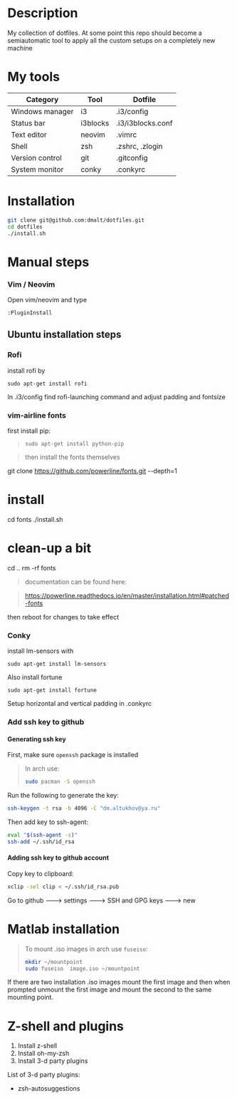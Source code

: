 # Description

My collection of dotfiles. At some point this repo should become a
semiautomatic tool to apply all the custom setups on a completely new machine

# My tools

| Category        | Tool     | Dotfile           |
|-----------------|----------|-------------------|
| Windows manager | i3       | .i3/config        |
| Status bar      | i3blocks | .i3/i3blocks.conf |
| Text editor     | neovim   | .vimrc            |
| Shell           | zsh      | .zshrc, .zlogin   |
| Version control | git      | .gitconfig        |
| System monitor  | conky    | .conkyrc          |

# Installation

```bash
git clone git@github.com:dmalt/dotfiles.git
cd dotfiles
./install.sh
```

# Manual steps

### Vim / Neovim

Open vim/neovim and type 

```
:PluginInstall
```

## Ubuntu installation steps

### Rofi
install rofi by
```
sudo apt-get install rofi
```

In .i3/config find rofi-launching command and  adjust padding and fontsize

### vim-airline fonts

first install pip:
> ``` 
> sudo apt-get install python-pip
> ```

> then install the fonts themselves

git clone https://github.com/powerline/fonts.git --depth=1
# install
cd fonts
./install.sh
# clean-up a bit
cd ..
rm -rf fonts

> documentation can be found here:

> https://powerline.readthedocs.io/en/master/installation.html#patched-fonts

then reboot for changes to take effect

### Conky
install lm-sensors with
```
sudo apt-get install lm-sensors
```
Also install fortune

```
sudo apt-get install fortune
```

Setup horizontal and vertical padding in .conkyrc



### Add ssh key to github

#### Generating ssh key
First, make sure ```openssh``` package is installed

> In arch use:
> ```bash
> sudo pacman -S openssh
> ```

Run the following to generate the key:

```bash
ssh-keygen -t rsa -b 4096 -C "dm.altukhov@ya.ru"
```

Then add key to ssh-agent:

```bash
eval "$(ssh-agent -s)"
ssh-add ~/.ssh/id_rsa
```

#### Adding ssh key to github account

Copy key to clipboard:
```bash
xclip -sel clip < ~/.ssh/id_rsa.pub
```

Go to github ---> settings ---> SSH and GPG keys ---> new

Matlab installation
===================

> To mount .iso images in arch use ```fuseiso```:
> ```bash
> mkdir ~/mountpoint
> sudo fuseiso  image.iso ~/mountpoint
> ```

If there are two installation .iso images  mount the first image
and then when prompted unmount the first image and mount the second to
the same mounting point.


Z-shell and plugins
===================

1) Install z-shell
2) Install oh-my-zsh
3) Install 3-d party plugins

List of 3-d party plugins:

* zsh-autosuggestions
